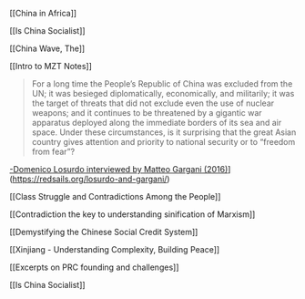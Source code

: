 
[[China in Africa]]

[[Is China Socialist]]

[[China Wave, The]]

[[Intro to MZT Notes]]

> For a long time the People’s Republic of China was excluded from the UN; it was besieged diplomatically, economically, and militarily; it was the target of threats that did not exclude even the use of nuclear weapons; and it continues to be threatened by a gigantic war apparatus deployed along the immediate borders of its sea and air space. Under these circumstances, is it surprising that the great Asian country gives attention and priority to national security or to “freedom from fear”?

[-Domenico Losurdo interviewed by Matteo Gargani (2016)](https://redsails.org/losurdo-and-gargani/)](https://redsails.org/losurdo-and-gargani/)

[[Class Struggle and Contradictions Among the People]]

[[Contradiction the key to understanding sinification of Marxism]]

[[Demystifying the Chinese Social Credit System]]

[[Xinjiang - Understanding Complexity, Building Peace]]

[[Excerpts on PRC founding and challenges]]

[[Is China Socialist]]

